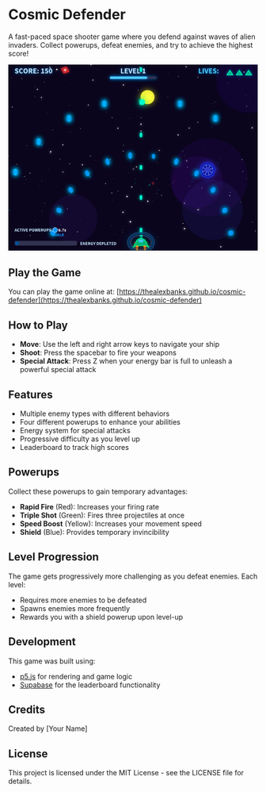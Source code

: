 # Cosmic Defender

A fast-paced space shooter game where you defend against waves of alien invaders. Collect powerups, defeat enemies, and try to achieve the highest score!

![Cosmic Defender Screenshot](screenshot.png)

## Play the Game

You can play the game online at: [https://thealexbanks.github.io/cosmic-defender](https://thealexbanks.github.io/cosmic-defender)

## How to Play

- **Move**: Use the left and right arrow keys to navigate your ship
- **Shoot**: Press the spacebar to fire your weapons
- **Special Attack**: Press Z when your energy bar is full to unleash a powerful special attack

## Features

- Multiple enemy types with different behaviors
- Four different powerups to enhance your abilities
- Energy system for special attacks
- Progressive difficulty as you level up
- Leaderboard to track high scores

## Powerups

Collect these powerups to gain temporary advantages:

- **Rapid Fire** (Red): Increases your firing rate
- **Triple Shot** (Green): Fires three projectiles at once
- **Speed Boost** (Yellow): Increases your movement speed
- **Shield** (Blue): Provides temporary invincibility

## Level Progression

The game gets progressively more challenging as you defeat enemies. Each level:
- Requires more enemies to be defeated
- Spawns enemies more frequently
- Rewards you with a shield powerup upon level-up

## Development

This game was built using:
- [p5.js](https://p5js.org/) for rendering and game logic
- [Supabase](https://supabase.io/) for the leaderboard functionality

## Credits

Created by [Your Name]

## License

This project is licensed under the MIT License - see the LICENSE file for details. 